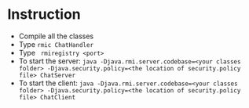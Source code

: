 # Instruction

* Compile all the classes
* Type ``` rmic ChatHandler ```
* Type ``` rmiregistry <port>``` 
* To start the server: ``` java -Djava.rmi.server.codebase=<your classes folder> -Djava.security.policy=<the location of security.policy file> ChatServer ``` 
* To start the client: ``` java -Djava.rmi.server.codebase=<your classes folder> -Djava.security.policy=<the location of security.policy file> ChatClient ```